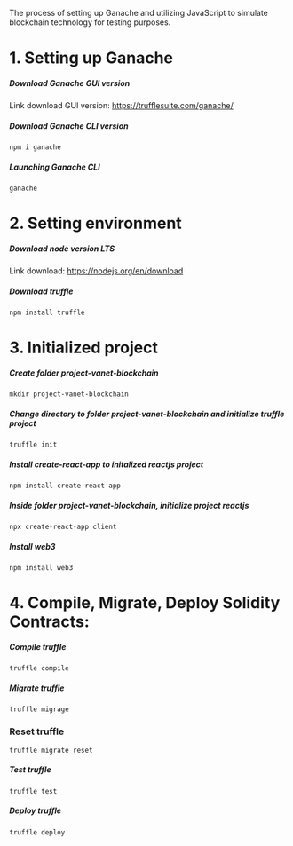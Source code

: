The process of setting up Ganache and utilizing JavaScript to simulate blockchain technology for testing purposes.

# 1. Setting up Ganache

##### Download Ganache GUI version
 
Link download GUI version: https://trufflesuite.com/ganache/ 

##### Download Ganache CLI version

```npm i ganache```

##### Launching Ganache CLI
```ganache```

# 2. Setting environment

##### Download node version LTS
Link download: https://nodejs.org/en/download

##### Download truffle
```npm install truffle```

# 3. Initialized project

##### Create folder project-vanet-blockchain
```mkdir project-vanet-blockchain```

##### Change directory to folder project-vanet-blockchain and initialize truffle project
```truffle init```

##### Install create-react-app to initalized reactjs project
```npm install create-react-app```

##### Inside folder project-vanet-blockchain, initialize project reactjs 
```npx create-react-app client```

##### Install web3 
```npm install web3```

# 4. Compile, Migrate, Deploy Solidity Contracts:
##### Compile truffle
```truffle compile```

##### Migrate truffle
```truffle migrage```

### Reset truffle
```truffle migrate reset```

##### Test truffle
```truffle test```

##### Deploy truffle
```truffle deploy```